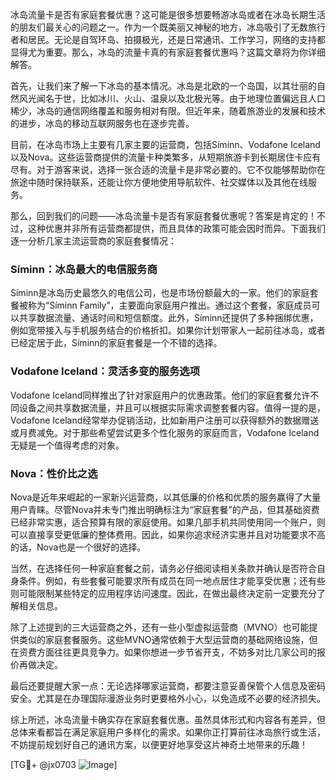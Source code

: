 冰岛流量卡是否有家庭套餐优惠？这可能是很多想要畅游冰岛或者在冰岛长期生活的朋友们最关心的问题之一。作为一个既美丽又神秘的地方，冰岛吸引了无数旅行者和居民。无论是自驾环岛、拍摄极光，还是日常通讯、工作学习，网络的支持都显得尤为重要。那么，冰岛的流量卡真的有家庭套餐优惠吗？这篇文章将为你详细解答。

首先，让我们来了解一下冰岛的基本情况。冰岛是北欧的一个岛国，以其壮丽的自然风光闻名于世，比如冰川、火山、温泉以及北极光等。由于地理位置偏远且人口稀少，冰岛的通信网络覆盖和服务相对有限。但近年来，随着旅游业的发展和技术的进步，冰岛的移动互联网服务也在逐步完善。

目前，在冰岛市场上主要有几家主要的运营商，包括Síminn、Vodafone Iceland以及Nova。这些运营商提供的流量卡种类繁多，从短期旅游卡到长期居住卡应有尽有。对于游客来说，选择一张合适的流量卡是非常必要的。它不仅能够帮助你在旅途中随时保持联系，还能让你方便地使用导航软件、社交媒体以及其他在线服务。

那么，回到我们的问题——冰岛流量卡是否有家庭套餐优惠呢？答案是肯定的！不过，这种优惠并非所有运营商都提供，而且具体的政策可能会因时而异。下面我们逐一分析几家主流运营商的家庭套餐情况：

### Síminn：冰岛最大的电信服务商
Síminn是冰岛历史最悠久的电信公司，也是市场份额最大的一家。他们的家庭套餐被称为“Síminn Family”，主要面向家庭用户推出。通过这个套餐，家庭成员可以共享数据流量、通话时间和短信额度。此外，Síminn还提供了多种捆绑优惠，例如宽带接入与手机服务结合的价格折扣。如果你计划带家人一起前往冰岛，或者已经定居于此，Síminn的家庭套餐是一个不错的选择。

### Vodafone Iceland：灵活多变的服务选项
Vodafone Iceland同样推出了针对家庭用户的优惠政策。他们的家庭套餐允许不同设备之间共享数据流量，并且可以根据实际需求调整套餐内容。值得一提的是，Vodafone Iceland经常举办促销活动，比如新用户注册可以获得额外的数据赠送或月费减免。对于那些希望尝试更多个性化服务的家庭而言，Vodafone Iceland无疑是一个值得考虑的对象。

### Nova：性价比之选
Nova是近年来崛起的一家新兴运营商，以其低廉的价格和优质的服务赢得了大量用户青睐。尽管Nova并未专门推出明确标注为“家庭套餐”的产品，但其基础资费已经非常实惠，适合预算有限的家庭使用。如果几部手机共同使用同一个账户，则可以直接享受更低廉的整体费用。因此，如果你追求经济实惠并且对功能要求不高的话，Nova也是一个很好的选择。

当然，在选择任何一种家庭套餐之前，请务必仔细阅读相关条款并确认是否符合自身条件。例如，有些套餐可能要求所有成员在同一地点居住才能享受优惠；还有些则可能限制某些特定的应用程序访问速度。因此，在做出最终决定前一定要充分了解相关信息。

除了上述提到的三大运营商之外，还有一些小型虚拟运营商（MVNO）也可能提供类似的家庭套餐服务。这些MVNO通常依赖于大型运营商的基础网络设施，但在资费方面往往更具竞争力。如果你想进一步节省开支，不妨多对比几家公司的报价再做决定。

最后还要提醒大家一点：无论选择哪家运营商，都要注意妥善保管个人信息及密码安全。尤其是在办理国际漫游业务时更要格外小心，以免造成不必要的经济损失。

综上所述，冰岛流量卡确实存在家庭套餐优惠。虽然具体形式和内容各有差异，但总体来看都旨在满足家庭用户多样化的需求。如果你正打算前往冰岛旅行或生活，不妨提前规划好自己的通讯方案，以便更好地享受这片神奇土地带来的乐趣！

[TG💪+ @jx0703 ![Image](https://github.com/user-attachments/assets/dbca1d08-cadb-493c-b0ec-ad6f7a83f270)]